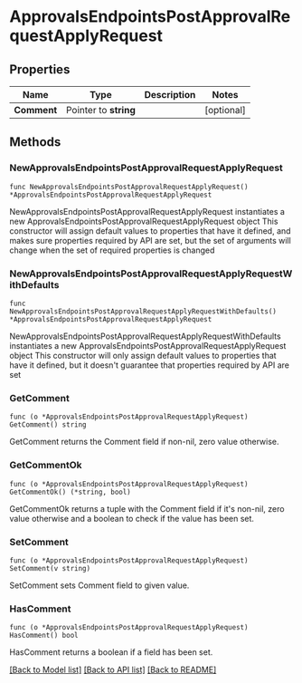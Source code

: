 # ApprovalsEndpointsPostApprovalRequestApplyRequest

## Properties

Name | Type | Description | Notes
------------ | ------------- | ------------- | -------------
**Comment** | Pointer to **string** |  | [optional] 

## Methods

### NewApprovalsEndpointsPostApprovalRequestApplyRequest

`func NewApprovalsEndpointsPostApprovalRequestApplyRequest() *ApprovalsEndpointsPostApprovalRequestApplyRequest`

NewApprovalsEndpointsPostApprovalRequestApplyRequest instantiates a new ApprovalsEndpointsPostApprovalRequestApplyRequest object
This constructor will assign default values to properties that have it defined,
and makes sure properties required by API are set, but the set of arguments
will change when the set of required properties is changed

### NewApprovalsEndpointsPostApprovalRequestApplyRequestWithDefaults

`func NewApprovalsEndpointsPostApprovalRequestApplyRequestWithDefaults() *ApprovalsEndpointsPostApprovalRequestApplyRequest`

NewApprovalsEndpointsPostApprovalRequestApplyRequestWithDefaults instantiates a new ApprovalsEndpointsPostApprovalRequestApplyRequest object
This constructor will only assign default values to properties that have it defined,
but it doesn't guarantee that properties required by API are set

### GetComment

`func (o *ApprovalsEndpointsPostApprovalRequestApplyRequest) GetComment() string`

GetComment returns the Comment field if non-nil, zero value otherwise.

### GetCommentOk

`func (o *ApprovalsEndpointsPostApprovalRequestApplyRequest) GetCommentOk() (*string, bool)`

GetCommentOk returns a tuple with the Comment field if it's non-nil, zero value otherwise
and a boolean to check if the value has been set.

### SetComment

`func (o *ApprovalsEndpointsPostApprovalRequestApplyRequest) SetComment(v string)`

SetComment sets Comment field to given value.

### HasComment

`func (o *ApprovalsEndpointsPostApprovalRequestApplyRequest) HasComment() bool`

HasComment returns a boolean if a field has been set.


[[Back to Model list]](../README.md#documentation-for-models) [[Back to API list]](../README.md#documentation-for-api-endpoints) [[Back to README]](../README.md)



